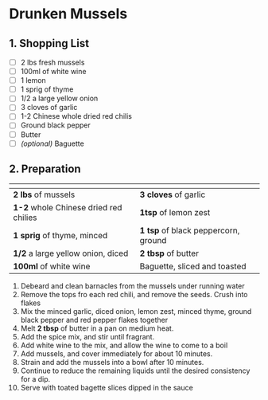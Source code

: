 # Drunken Mussels

## 1. Shopping List
- [ ] 2 lbs fresh mussels
- [ ] 100ml of white wine
- [ ] 1 lemon
- [ ] 1 sprig of thyme
- [ ] 1/2 a large yellow onion
- [ ] 3 cloves of garlic
- [ ] 1-2 Chinese whole dried red chilis
- [ ] Ground black pepper
- [ ] Butter
- [ ] *(optional)* Baguette

## 2. Preparation
|<!-- -->|<!-- -->|
|---|---|
| **2 lbs** of mussels | **3 cloves** of garlic|
| **1-2** whole Chinese dried red chilies | **1tsp** of lemon zest |
| **1 sprig** of thyme, minced | **1 tsp** of black peppercorn, ground |
| **1/2** a large yellow onion, diced | **2 tbsp** of butter |
| **100ml** of white wine | Baguette, sliced and toasted |

1. Debeard and clean barnacles from the mussels under running water
2. Remove the tops fro each red chili, and remove the seeds. Crush into flakes
3. Mix the minced garlic, diced onion, lemon zest, minced thyme, ground black pepper and red pepper flakes together
4. Melt **2 tbsp** of butter in a pan on medium heat.
5. Add the spice mix, and stir until fragrant. 
6. Add white wine to the mix, and allow the wine to come to a boil
7. Add mussels, and cover immediately for about 10 minutes.
8. Strain and add the mussels into a bowl after 10 minutes.
9. Continue to reduce the remaining liquids until the desired consistency for a dip.
10. Serve with toated bagette slices dipped in the sauce